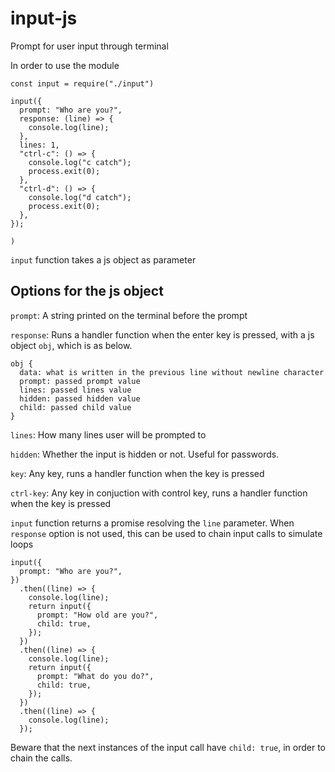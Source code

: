 # input-js

Prompt for user input through terminal

In order to use the module

```
const input = require("./input")

input({
  prompt: "Who are you?",
  response: (line) => {
    console.log(line);
  },
  lines: 1,
  "ctrl-c": () => {
    console.log("c catch");
    process.exit(0);
  },
  "ctrl-d": () => {
    console.log("d catch");
    process.exit(0);
  },
});

)
```

`input` function takes a js object as parameter

## Options for the js object

`prompt`: A string printed on the terminal before the prompt

`response`: Runs a handler function when the enter key is pressed, with a js object `obj`, which is as below.

```
obj {
  data: what is written in the previous line without newline character
  prompt: passed prompt value
  lines: passed lines value
  hidden: passed hidden value
  child: passed child value
}

```

`lines`: How many lines user will be prompted to

`hidden`: Whether the input is hidden or not. Useful for passwords.

`key`: Any key, runs a handler function when the key is pressed

`ctrl-key`: Any key in conjuction with control key, runs a handler function when the key is pressed

`input` function returns a promise resolving the `line` parameter. When `response` option is not used, this can be used to chain input calls
to simulate loops

```
input({
  prompt: "Who are you?",
})
  .then((line) => {
    console.log(line);
    return input({
      prompt: "How old are you?",
      child: true,
    });
  })
  .then((line) => {
    console.log(line);
    return input({
      prompt: "What do you do?",
      child: true,
    });
  })
  .then((line) => {
    console.log(line);
  });

```

Beware that the next instances of the input call have `child: true`, in order to chain the calls.

